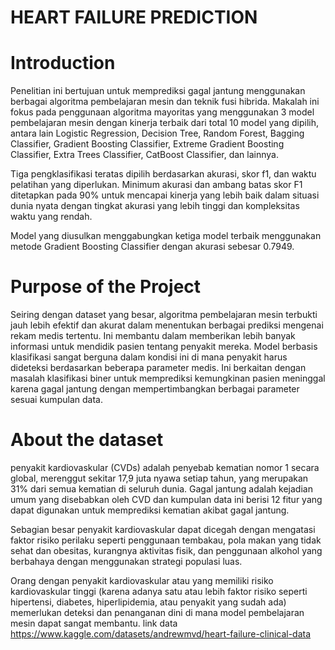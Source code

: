 # HEART FAILURE PREDICTION 
# Introduction
Penelitian ini bertujuan untuk memprediksi gagal jantung menggunakan berbagai algoritma pembelajaran mesin dan teknik fusi hibrida. Makalah ini fokus pada penggunaan algoritma mayoritas yang menggunakan 3 model pembelajaran mesin dengan kinerja terbaik dari total 10 model yang dipilih, antara lain Logistic Regression, Decision Tree, Random Forest, Bagging Classifier, Gradient Boosting Classifier, Extreme Gradient Boosting Classifier, Extra Trees Classifier, CatBoost Classifier, dan lainnya.

Tiga pengklasifikasi teratas dipilih berdasarkan akurasi, skor f1, dan waktu pelatihan yang diperlukan. Minimum akurasi dan ambang batas skor F1 ditetapkan pada 90% untuk mencapai kinerja yang lebih baik dalam situasi dunia nyata dengan tingkat akurasi yang lebih tinggi dan kompleksitas waktu yang rendah.

Model yang diusulkan menggabungkan ketiga model terbaik menggunakan metode Gradient Boosting Classifier dengan akurasi sebesar 0.7949.

# Purpose of the Project
Seiring dengan dataset yang besar, algoritma pembelajaran mesin terbukti jauh lebih efektif dan akurat dalam menentukan berbagai prediksi mengenai rekam medis tertentu. Ini membantu dalam memberikan lebih banyak informasi untuk mendidik pasien tentang penyakit mereka. Model berbasis klasifikasi sangat berguna dalam kondisi ini di mana penyakit harus dideteksi berdasarkan beberapa parameter medis. Ini berkaitan dengan masalah klasifikasi biner untuk memprediksi kemungkinan pasien meninggal karena gagal jantung dengan mempertimbangkan berbagai parameter sesuai kumpulan data.

# About the dataset
penyakit kardiovaskular (CVDs) adalah penyebab kematian nomor 1 secara global, merenggut sekitar 17,9 juta nyawa setiap tahun, yang merupakan 31% dari semua kematian di seluruh dunia. Gagal jantung adalah kejadian umum yang disebabkan oleh CVD dan kumpulan data ini berisi 12 fitur yang dapat digunakan untuk memprediksi kematian akibat gagal jantung.

Sebagian besar penyakit kardiovaskular dapat dicegah dengan mengatasi faktor risiko perilaku seperti penggunaan tembakau, pola makan yang tidak sehat dan obesitas, kurangnya aktivitas fisik, dan penggunaan alkohol yang berbahaya dengan menggunakan strategi populasi luas.

Orang dengan penyakit kardiovaskular atau yang memiliki risiko kardiovaskular tinggi (karena adanya satu atau lebih faktor risiko seperti hipertensi, diabetes, hiperlipidemia, atau penyakit yang sudah ada) memerlukan deteksi dan penanganan dini di mana model pembelajaran mesin dapat sangat membantu.
link data https://www.kaggle.com/datasets/andrewmvd/heart-failure-clinical-data
